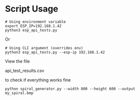# Script Usage

```
# Using environment variable
export ESP_IP=192.168.1.42
python3 esp_api_tests.py
```
Or
```
# Using CLI argument (overrides env)
python3 esp_api_tests.py --esp-ip 192.168.1.42
```

View the file 

api_test_results.csv

to check if everything works fine

```
python spiral_generator.py --width 800 --height 600 --output my_spiral.bmp
```